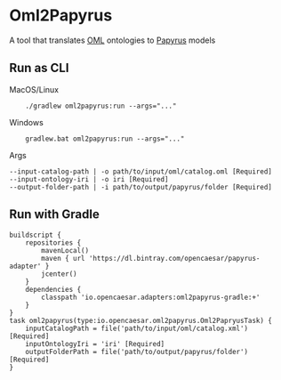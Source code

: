 # Oml2Papyrus

A tool that translates [OML](https://opencaesar.github.io/oml) ontologies to [Papyrus](https://www.eclipse.org/papyrus/) models

## Run as CLI

MacOS/Linux
```
    ./gradlew oml2papyrus:run --args="..."
```
Windows
```
    gradlew.bat oml2papyrus:run --args="..."
```
Args
```
--input-catalog-path | -o path/to/input/oml/catalog.oml [Required]
--input-ontology-iri | -o iri [Required]
--output-folder-path | -i path/to/output/papyrus/folder [Required]
```

## Run with Gradle
```
buildscript {
	repositories {
		mavenLocal()
		maven { url 'https://dl.bintray.com/opencaesar/papyrus-adapter' }
		jcenter()
	}
	dependencies {
		classpath 'io.opencaesar.adapters:oml2papyrus-gradle:+'
	}
}
task oml2papyrus(type:io.opencaesar.oml2papyrus.Oml2PapryusTask) {
	inputCatalogPath = file('path/to/input/oml/catalog.xml') [Required]
	inputOntologyIri = 'iri' [Required]
	outputFolderPath = file('path/to/output/papyrus/folder') [Required]
}               
```